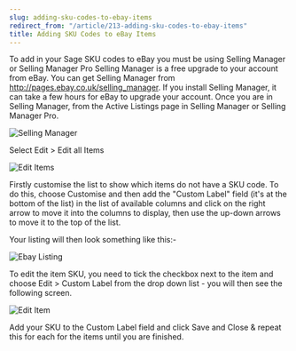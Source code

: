 ```yaml
---
slug: adding-sku-codes-to-ebay-items
redirect_from: "/article/213-adding-sku-codes-to-ebay-items"
title: Adding SKU Codes to eBay Items
---
```

To add in your Sage SKU codes to eBay you must be using Selling Manager or Selling Manager Pro Selling Manager is a free upgrade to your account from eBay. You can get Selling Manager from http://pages.ebay.co.uk/selling_manager. If you install Selling Manager, it can take a few hours for eBay to upgrade your account. Once you are in Selling Manager, from the Active Listings page in Selling Manager or Selling Manager Pro.

![Selling Manager](http://www.zynk.com/images/zynk_integrations_ebay_selling_manager.png)

Select Edit > Edit all Items

![Edit Items](http://www.zynk.com/images/zynk_integrations_ebay_edit_items.png)

Firstly customise the list to show which items do not have a SKU code. To do this, choose Customise and then add the "Custom Label" field (it's at the bottom of the list) in the list of available columns and click on the right arrow to move it into the columns to display, then use the up-down arrows to move it to the top of the list.

Your listing will then look something like this:-

![Ebay Listing](http://www.zynk.com/images/zynk_integrations_ebay_listings.png)

To edit the item SKU, you need to tick the checkbox next to the item and choose Edit > Custom Label from the drop down list - you will then see the following screen.

![Edit Item](http://www.zynk.com/images/zynk_integrations_ebay_edit_item.png)

Add your SKU to the Custom Label field and click Save and Close & repeat this for each for the items until you are finished.
